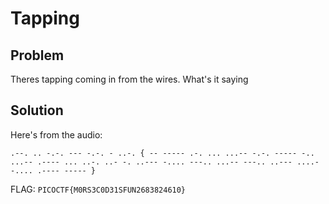 # Tapping

## Problem

Theres tapping coming in from the wires. What's it saying

## Solution

Here's from the audio:

`.--. .. -.-. --- -.-. - ..-. { -- ----- .-. ... ...-- -.-. ----- -.. ...-- .---- ... ..-. ..- -. ..--- -.... ---.. ...-- ---.. ..--- ....- -.... .---- ----- }`

FLAG: `PICOCTF{M0RS3C0D31SFUN2683824610}`